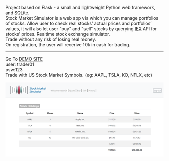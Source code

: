 
Project based on Flask - a small and lightweight Python web framework, and SQLite.</br>
Stock Market Simulator is a web app via which you can manage portfolios of stocks. Allow user to check real stocks’ actual prices and portfolios’ values, it will also let user "buy" and "sell" stocks by querying <a href="https://iexcloud.io/">IEX</a> API for stocks’ prices.
Realtime stock exchange simulator. <br>
Trade without any risk of losing real money. </br>
On registration, the user will recerive 10k in cash for trading.</br><hr>
Go To <a href="https://stock-sim-app.herokuapp.com/">DEMO SITE</a></br>
user: trader01 </br>
psw:123 </br>
Trade with US Stock Market Symbols. (eg: AAPL, TSLA, KO, NFLX, etc)

<img src="/static/screen_shot_stock-sim.png" width="900" href="https://stock-sim-app.herokuapp.com/">
